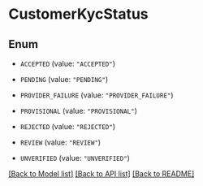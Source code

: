 # CustomerKycStatus

## Enum


* `ACCEPTED` (value: `"ACCEPTED"`)

* `PENDING` (value: `"PENDING"`)

* `PROVIDER_FAILURE` (value: `"PROVIDER_FAILURE"`)

* `PROVISIONAL` (value: `"PROVISIONAL"`)

* `REJECTED` (value: `"REJECTED"`)

* `REVIEW` (value: `"REVIEW"`)

* `UNVERIFIED` (value: `"UNVERIFIED"`)


[[Back to Model list]](../README.md#documentation-for-models) [[Back to API list]](../README.md#documentation-for-api-endpoints) [[Back to README]](../README.md)



